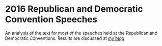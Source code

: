 # 2016 Republican and Democratic Convention Speeches

An analysis of the text for most of the speeches held at the Republican and Democratic Conventions.
Results are discussed at [my blog](http://strakul.blogspot.com/2016/08/data-science-republican-democratic_1.html)